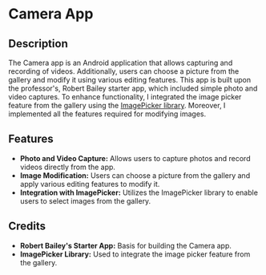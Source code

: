 <!DOCTYPE html>
<html lang="en">
<head>
  <meta charset="UTF-8">
  <meta name="viewport" content="width=device-width, initial-scale=1.0">
</head>
<body>

  <h1>Camera App</h1>

  <h2>Description</h2>
  <p>The Camera app is an Android application that allows capturing and recording of videos. Additionally, users can choose a picture from the gallery and modify it using various editing features. This app is built upon the professor's, Robert Bailey starter app, which included simple photo and video captures. To enhance functionality, I integrated the image picker feature from the gallery using the <a href="https://github.com/Dhaval2404/ImagePicker">ImagePicker library</a>. Moreover, I implemented all the features required for modifying images.</p>

  <h2>Features</h2>
  <ul>
    <li><strong>Photo and Video Capture:</strong> Allows users to capture photos and record videos directly from the app.</li>
    <li><strong>Image Modification:</strong> Users can choose a picture from the gallery and apply various editing features to modify it.</li>
    <li><strong>Integration with ImagePicker:</strong> Utilizes the ImagePicker library to enable users to select images from the gallery.</li>
  </ul>

  <h2>Credits</h2>
  <ul>
    <li><strong>Robert Bailey's Starter App:</strong> Basis for building the Camera app.</li>
    <li><strong>ImagePicker Library:</strong> Used to integrate the image picker feature from the gallery.</li>
  </ul>


</body>
</html>
